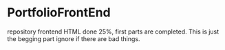 # PortfolioFrontEnd
repository frontend
HTML done 25%, first parts are completed. This is just the begging part ignore if there are bad things.
